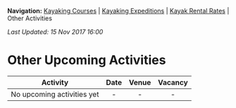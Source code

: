 **Navigation:** [Kayaking Courses](index) &#124; [Kayaking Expeditions](expedition) &#124; [Kayak Rental Rates](rental) &#124; Other Activities

_Last Updated: 15 Nov 2017 16:00_
# Other Upcoming Activities

Activity | Date | Venue | Vacancy
:---:|:---:|:---:|:---:
No upcoming activities yet|-|-|- 

